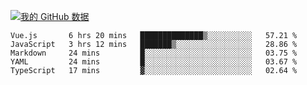 [![我的 GitHub 数据](https://github-readme-stats.vercel.app/api?username=unbrain&?theme=dark)]()

<!--START_SECTION:waka-->
```text
Vue.js       6 hrs 20 mins   ██████████████▒░░░░░░░░░░   57.21 % 
JavaScript   3 hrs 12 mins   ███████▒░░░░░░░░░░░░░░░░░   28.86 % 
Markdown     24 mins         █░░░░░░░░░░░░░░░░░░░░░░░░   03.75 % 
YAML         24 mins         █░░░░░░░░░░░░░░░░░░░░░░░░   03.67 % 
TypeScript   17 mins         ▓░░░░░░░░░░░░░░░░░░░░░░░░   02.64 % 
```
<!--END_SECTION:waka-->
